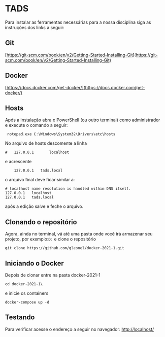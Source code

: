 # TADS

Para instalar as ferramentas necessárias para a nossa disciplina siga as instruções dos links a seguir:

## Git

[https://git-scm.com/book/en/v2/Getting-Started-Installing-Git](https://git-scm.com/book/en/v2/Getting-Started-Installing-Git)

## Docker

[https://docs.docker.com/get-docker/](https://docs.docker.com/get-docker/)

## Hosts

Após a instalação abra o PowerShell (ou outro terminal) como administrador e execute o comando a seguir:

     notepad.exe C:\Windows\System32\Drivers\etc\hosts

No arquivo de hosts descomente a linha

    #	127.0.0.1       localhost

e acrescente

    	127.0.0.1	tads.local
o arquivo final deve ficar similar a:

    # localhost name resolution is handled within DNS itself.
	127.0.0.1   localhost
	127.0.0.1	tads.local

após a edição salve e feche o arquivo.

## Clonando o repositório 

Agora, ainda no terminal, vá até uma pasta onde você irá armazenar seu projeto, por exemplo:`D:`
e clone o repositório

    git clone https://github.com/gleonel/docker-2021-1.git

## Iniciando o Docker

Depois de clonar entre na pasta docker-2021-1
 

    cd docker-2021-1\

e inicie os containers

    docker-compose up -d
    
## Testando
Para verificar acesse o endereço a seguir no navegador: [http://localhost/](http://localhost/)
